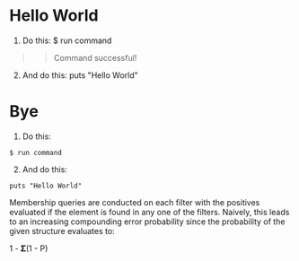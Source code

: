 # Hello World

1. Do this:
$ run command
>> Command successful!

2. And do this:
puts "Hello World"

# Bye 

1. Do this:
```
$ run command

```

2. And do this:
```
puts "Hello World"
```

Membership queries are conducted on each filter with the positives
evaluated if the element is found in any one of the filters.  Naively, this
leads to an increasing compounding error probability since the probability
of the given structure evaluates to:

1 - 𝚺(1 - P)
    
    
